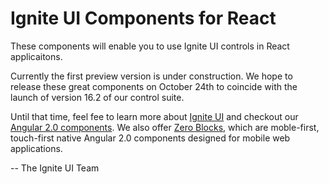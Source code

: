 # Ignite UI Components for React
These components will enable you to use Ignite UI controls in React applicaitons.

Currently the first preview version is under construction. We hope to release these great components on October 24th to coincide with the launch of version 16.2 of our control suite. 

Until that time, feel fee to learn more about [Ignite UI](http://www.igniteui.com) and checkout our [Angular 2.0 components](https://github.com/IgniteUI/igniteui-angular2). We also offer [Zero Blocks](https://github.com/Infragistics/zero-blocks), which are moble-first, touch-first native Angular 2.0 components designed for mobile web applications.

-- The Ignite UI Team